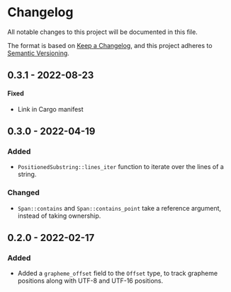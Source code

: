 # Changelog

All notable changes to this project will be documented in this file.

The format is based on [Keep a Changelog](https://keepachangelog.com/en/1.0.0/),
and this project adheres to [Semantic Versioning](https://semver.org/spec/v2.0.0.html).

## 0.3.1 - 2022-08-23

#### Fixed

- Link in Cargo manifest

## 0.3.0 - 2022-04-19

### Added

- `PositionedSubstring::lines_iter` function to iterate over the lines of a string.

### Changed

- `Span::contains` and `Span::contains_point` take a reference argument, instead of
  taking ownership.

## 0.2.0 - 2022-02-17

### Added

- Added a `grapheme_offset` field to the `Offset` type, to track grapheme
  positions along with UTF-8 and UTF-16 positions.
